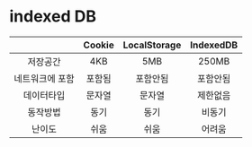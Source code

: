 # indexed DB

|          | Cookie | LocalStorage | IndexedDB |
|:--------:|:------:|:------------:|:---------:|
|   저장공간   |  4KB   |     5MB      |   250MB   |
| 네트워크에 포함 |  포함됨   |     포함안됨     |   포함안됨    |
|  데이터타입   |  문자열   |     문자열      |   제한없음    |
|   동작방법   |   동기   |      동기      |    비동기    |
|   난이도    |   쉬움   |      쉬움      |    어려움    |

